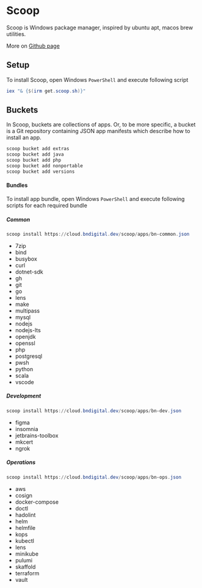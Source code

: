 # Scoop

Scoop is Windows package manager, inspired by ubuntu apt, macos brew utilities.

More on [Github page](https://github.com/ScoopInstaller/Scoop)

## Setup

To install Scoop, open Windows `PowerShell` and execute following script

```powershell
iex "& {$(irm get.scoop.sh)}"
```

## Buckets

In Scoop, buckets are collections of apps. Or, to be more specific, a bucket is a Git repository containing JSON app manifests which describe how to install an app.

```powershell
scoop bucket add extras
scoop bucket add java
scoop bucket add php
scoop bucket add nonportable
scoop bucket add versions
```

#### Bundles

To install app bundle, open Windows `PowerShell` and execute following scripts for each required bundle

##### Common

```powershell
scoop install https://cloud.bndigital.dev/scoop/apps/bn-common.json
```

- 7zip
- bind
- busybox
- curl
- dotnet-sdk
- gh
- git
- go
- lens
- make
- multipass
- mysql
- nodejs
- nodejs-lts
- openjdk
- openssl
- php
- postgresql
- pwsh
- python
- scala
- vscode

##### Development

```powershell
scoop install https://cloud.bndigital.dev/scoop/apps/bn-dev.json
```

- figma
- insomnia
- jetbrains-toolbox
- mkcert
- ngrok

##### Operations

```powershell
scoop install https://cloud.bndigital.dev/scoop/apps/bn-ops.json
```

- aws
- cosign
- docker-compose
- doctl
- hadolint
- helm
- helmfile
- kops
- kubectl
- lens
- minikube
- pulumi
- skaffold
- terraform
- vault
